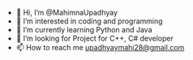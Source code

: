 - 👋 Hi, I’m @MahimnaUpadhyay
- 👀 I’m interested in coding and programming
- 🌱 I’m currently learning Python and Java
- 💞️ I’m looking for Project for C++, C# developer
- 📫 How to reach me upadhyaymahi28@gmail.com

<!---
MahimnaUpadhyay/MahimnaUpadhyay is a ✨ special ✨ repository because its `README.md` (this file) appears on your GitHub profile.
You can click the Preview link to take a look at your changes.
--->
